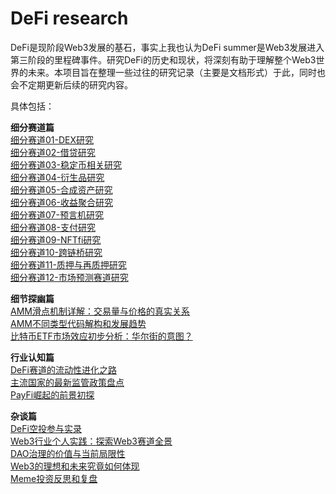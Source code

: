 # DeFi research
DeFi是现阶段Web3发展的基石，事实上我也认为DeFi summer是Web3发展进入第三阶段的里程碑事件。研究DeFi的历史和现状，将深刻有助于理解整个Web3世界的未来。本项目旨在整理一些过往的研究记录（主要是文档形式）于此，同时也会不定期更新后续的研究内容。

具体包括：

**细分赛道篇**  
[细分赛道01-DEX研究](https://github.com/Joenew2023/DeFi-research-by-Joe-update-irregularly/blob/main/%E7%BB%86%E5%88%86%E8%B5%9B%E9%81%9301-DEX%E7%A0%94%E7%A9%B6.md)  
[细分赛道02-借贷研究](https://github.com/Joenew2023/DeFi-research-by-Joe-update-irregularly/blob/main/%E7%BB%86%E5%88%86%E8%B5%9B%E9%81%9302-%E5%80%9F%E8%B4%B7%E7%A0%94%E7%A9%B6.md)  
[细分赛道03-稳定币相关研究](https://github.com/Joenew2023/DeFi-research-by-Joe-update-irregularly/blob/main/%E7%BB%86%E5%88%86%E8%B5%9B%E9%81%9303-%E7%A8%B3%E5%AE%9A%E5%B8%81%E7%9B%B8%E5%85%B3%E7%A0%94%E7%A9%B6.md)  
[细分赛道04-衍生品研究](https://github.com/Joenew2023/DeFi-research-by-Joe-update-irregularly/blob/main/%E7%BB%86%E5%88%86%E8%B5%9B%E9%81%9304-%E8%A1%8D%E7%94%9F%E5%93%81%E7%A0%94%E7%A9%B6.md)  
[细分赛道05-合成资产研究](https://github.com/Joenew2023/DeFi-research-by-Joe-update-irregularly/blob/main/%E7%BB%86%E5%88%86%E8%B5%9B%E9%81%9305-%E5%90%88%E6%88%90%E8%B5%84%E4%BA%A7%E7%A0%94%E7%A9%B6.md)  
[细分赛道06-收益聚合研究](https://github.com/Joenew2023/DeFi-research-by-Joe-update-irregularly/blob/main/%E7%BB%86%E5%88%86%E8%B5%9B%E9%81%9306-%E6%94%B6%E7%9B%8A%E8%81%9A%E5%90%88%E7%A0%94%E7%A9%B6.md)  
[细分赛道07-预言机研究](https://github.com/Joenew2023/DeFi-research-by-Joe-update-irregularly/blob/main/%E7%BB%86%E5%88%86%E8%B5%9B%E9%81%9307-%E9%A2%84%E8%A8%80%E6%9C%BA%E7%A0%94%E7%A9%B6.md)  
[细分赛道08-支付研究](https://github.com/Joenew2023/DeFi-research-by-Joe-update-irregularly/blob/main/%E7%BB%86%E5%88%86%E8%B5%9B%E9%81%9308-%E6%94%AF%E4%BB%98%E7%A0%94%E7%A9%B6.md)  
[细分赛道09-NFTfi研究](https://github.com/Joenew2023/DeFi-research-by-Joe-update-irregularly/blob/main/%E7%BB%86%E5%88%86%E8%B5%9B%E9%81%9309-NFTfi%E7%A0%94%E7%A9%B6.md)  
[细分赛道10-跨链桥研究](https://github.com/Joenew2023/DeFi-research-by-Joe-update-irregularly/blob/main/%E7%BB%86%E5%88%86%E8%B5%9B%E9%81%9310-%E8%B7%A8%E9%93%BE%E6%A1%A5%E7%A0%94%E7%A9%B6.md)  
[细分赛道11-质押与再质押研究](https://github.com/Joenew2023/DeFi-research-by-Joe-update-irregularly/blob/main/%E7%BB%86%E5%88%86%E8%B5%9B%E9%81%9311-%E8%B4%A8%E6%8A%BC%E5%92%8C%E5%86%8D%E8%B4%A8%E6%8A%BC%E7%A0%94%E7%A9%B6.md)  
[细分赛道12-市场预测赛道研究](https://github.com/Joenew2023/DeFi-research-by-Joe-update-irregularly/blob/main/%E7%BB%86%E5%88%86%E8%B5%9B%E9%81%9312-%E5%B8%82%E5%9C%BA%E9%A2%84%E6%B5%8B%E8%B5%9B%E9%81%93%E7%A0%94%E7%A9%B6.md)

**细节探幽篇**  
[AMM滑点机制详解：交易量与价格的真实关系](https://github.com/Joenew2023/DeFi-research-by-Joe-update-irregularly/blob/main/AMM%E6%BB%91%E7%82%B9%E6%9C%BA%E5%88%B6%E8%AF%A6%E8%A7%A3%EF%BC%9A%E4%BA%A4%E6%98%93%E9%87%8F%E4%B8%8E%E4%BB%B7%E6%A0%BC%E7%9A%84%E7%9C%9F%E5%AE%9E%E5%85%B3%E7%B3%BB.md)  
[AMM不同类型代码解构和发展趋势](https://github.com/Joenew2023/DeFi-research-by-Joe-update-irregularly/blob/main/AMM%E4%B8%8D%E5%90%8C%E7%B1%BB%E5%9E%8B%E4%BB%A3%E7%A0%81%E8%A7%A3%E6%9E%84%E5%92%8C%E5%8F%91%E5%B1%95%E8%B6%8B%E5%8A%BF.md)  
[比特币ETF市场效应初步分析：华尔街的意图？](https://github.com/Joenew2023/DeFi-research-by-Joe-update-irregularly/blob/main/%E6%AF%94%E7%89%B9%E5%B8%81ETF%E5%B8%82%E5%9C%BA%E6%95%88%E5%BA%94%E5%88%9D%E6%AD%A5%E5%88%86%E6%9E%90%EF%BC%9A%E5%8D%8E%E5%B0%94%E8%A1%97%E7%9A%84%E6%84%8F%E5%9B%BE%EF%BC%9F.md)

**行业认知篇**  
[DeFi赛道的流动性进化之路](https://github.com/Joenew2023/DeFi-research-by-Joe-update-irregularly/blob/main/DeFi%E8%B5%9B%E9%81%93%E7%9A%84%E6%B5%81%E5%8A%A8%E6%80%A7%E8%BF%9B%E5%8C%96%E4%B9%8B%E8%B7%AF.md)  
[主流国家的最新监管政策盘点](https://github.com/Joenew2023/DeFi-research-by-Joe-update-irregularly/blob/main/%E4%B8%BB%E6%B5%81%E5%9B%BD%E5%AE%B6%E7%9A%84%E6%9C%80%E6%96%B0%E7%9B%91%E7%AE%A1%E6%94%BF%E7%AD%96%E7%9B%98%E7%82%B9.md)  
[PayFi崛起的前景初探](https://github.com/Joenew2023/DeFi-research-by-Joe-update-irregularly/blob/main/%E7%BB%86%E5%88%86%E8%B5%9B%E9%81%9308-%E6%94%AF%E4%BB%98%E7%A0%94%E7%A9%B6.md)

**杂谈篇**  
[DeFi空投参与实录](https://github.com/Joenew2023/DeFi-research-by-Joe-update-irregularly/blob/main/DeFi%E7%A9%BA%E6%8A%95%E5%8F%82%E4%B8%8E%E5%AE%9E%E5%BD%95.md)  
[Web3行业个人实践：探索Web3赛道全景](https://github.com/Joenew2023/DeFi-research-by-Joe-update-irregularly/blob/main/Web3%E8%A1%8C%E4%B8%9A%E4%B8%AA%E4%BA%BA%E5%AE%9E%E8%B7%B5%EF%BC%9A%E6%8E%A2%E7%B4%A2Web3%E8%B5%9B%E9%81%93%E5%85%A8%E6%99%AF.md)  
[DAO治理的价值与当前局限性](https://github.com/Joenew2023/DeFi-research-by-Joe-update-irregularly/blob/main/DAO%E6%B2%BB%E7%90%86%E7%9A%84%E4%BB%B7%E5%80%BC%E4%B8%8E%E5%BD%93%E5%89%8D%E5%B1%80%E9%99%90%E6%80%A7.md)  
[Web3的理想和未来究竟如何体现](https://github.com/Joenew2023/DeFi-research-by-Joe-update-irregularly/blob/main/Web3%E7%9A%84%E7%90%86%E6%83%B3%E5%92%8C%E6%9C%AA%E6%9D%A5%E7%A9%B6%E7%AB%9F%E5%A6%82%E4%BD%95%E4%BD%93%E7%8E%B0.md)  
[Meme投资反思和复盘](https://github.com/Joenew2023/DeFi-research-by-Joe-update-irregularly/blob/main/Meme%E6%8A%95%E8%B5%84%E5%8F%8D%E6%80%9D%E5%92%8C%E5%A4%8D%E7%9B%98.md)
